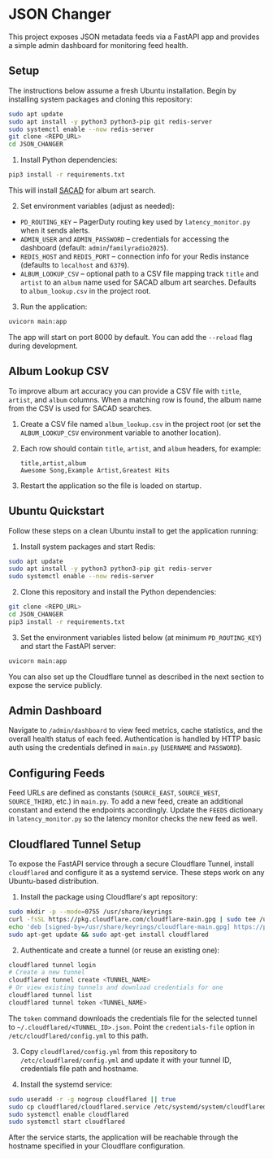 # JSON Changer

This project exposes JSON metadata feeds via a FastAPI app and provides a simple admin dashboard for monitoring feed health.

## Setup

The instructions below assume a fresh Ubuntu installation. Begin by installing
system packages and cloning this repository:

```bash
sudo apt update
sudo apt install -y python3 python3-pip git redis-server
sudo systemctl enable --now redis-server
git clone <REPO_URL>
cd JSON_CHANGER
```

1. Install Python dependencies:

```bash
pip3 install -r requirements.txt
```

This will install [SACAD](https://github.com/desbma/sacad) for album art search.

2. Set environment variables (adjust as needed):

- `PD_ROUTING_KEY` – PagerDuty routing key used by `latency_monitor.py` when it sends alerts.
- `ADMIN_USER` and `ADMIN_PASSWORD` – credentials for accessing the dashboard (default: `admin`/`familyradio2025`).
- `REDIS_HOST` and `REDIS_PORT` – connection info for your Redis instance (defaults to `localhost` and `6379`).
- `ALBUM_LOOKUP_CSV` – optional path to a CSV file mapping track `title` and `artist` to an `album` name used for SACAD album art searches. Defaults to `album_lookup.csv` in the project root.

3. Run the application:

```bash
uvicorn main:app
```

The app will start on port 8000 by default. You can add the `--reload` flag during development.

## Album Lookup CSV

To improve album art accuracy you can provide a CSV file with `title`, `artist`, and `album` columns. When a matching row is found, the album name from the CSV is used for SACAD searches.

1. Create a CSV file named `album_lookup.csv` in the project root (or set the `ALBUM_LOOKUP_CSV` environment variable to another location).
2. Each row should contain `title`, `artist`, and `album` headers, for example:

   ```csv
   title,artist,album
   Awesome Song,Example Artist,Greatest Hits
   ```

3. Restart the application so the file is loaded on startup.

## Ubuntu Quickstart

Follow these steps on a clean Ubuntu install to get the application running:

1. Install system packages and start Redis:

```bash
sudo apt update
sudo apt install -y python3 python3-pip git redis-server
sudo systemctl enable --now redis-server
```

2. Clone this repository and install the Python dependencies:

```bash
git clone <REPO_URL>
cd JSON_CHANGER
pip3 install -r requirements.txt
```

3. Set the environment variables listed below (at minimum `PD_ROUTING_KEY`) and start the FastAPI server:

```bash
uvicorn main:app
```

You can also set up the Cloudflare tunnel as described in the next section to expose the service publicly.

## Admin Dashboard

Navigate to `/admin/dashboard` to view feed metrics, cache statistics, and the overall health status of each feed. Authentication is handled by HTTP basic auth using the credentials defined in `main.py` (`USERNAME` and `PASSWORD`).

## Configuring Feeds

Feed URLs are defined as constants (`SOURCE_EAST`, `SOURCE_WEST`, `SOURCE_THIRD`, etc.) in `main.py`. To add a new feed, create an additional constant and extend the endpoints accordingly. Update the `FEEDS` dictionary in `latency_monitor.py` so the latency monitor checks the new feed as well.

## Cloudflared Tunnel Setup

To expose the FastAPI service through a secure Cloudflare Tunnel, install `cloudflared` and configure it as a systemd service. These steps work on any Ubuntu-based distribution.

1. Install the package using Cloudflare's apt repository:

```bash
sudo mkdir -p --mode=0755 /usr/share/keyrings
curl -fsSL https://pkg.cloudflare.com/cloudflare-main.gpg | sudo tee /usr/share/keyrings/cloudflare-main.gpg >/dev/null
echo 'deb [signed-by=/usr/share/keyrings/cloudflare-main.gpg] https://pkg.cloudflare.com/cloudflared any main' | sudo tee /etc/apt/sources.list.d/cloudflared.list
sudo apt-get update && sudo apt-get install cloudflared
```

2. Authenticate and create a tunnel (or reuse an existing one):
```bash
cloudflared tunnel login
# Create a new tunnel
cloudflared tunnel create <TUNNEL_NAME>
# Or view existing tunnels and download credentials for one
cloudflared tunnel list
cloudflared tunnel token <TUNNEL_NAME>
```

The `token` command downloads the credentials file for the selected tunnel to
`~/.cloudflared/<TUNNEL_ID>.json`. Point the `credentials-file` option in
`/etc/cloudflared/config.yml` to this path.



3. Copy `cloudflared/config.yml` from this repository to `/etc/cloudflared/config.yml` and update it with your tunnel ID, credentials file path and hostname.

4. Install the systemd service:

```bash
sudo useradd -r -g nogroup cloudflared || true
sudo cp cloudflared/cloudflared.service /etc/systemd/system/cloudflared.service
sudo systemctl enable cloudflared
sudo systemctl start cloudflared
```

After the service starts, the application will be reachable through the hostname specified in your Cloudflare configuration.
